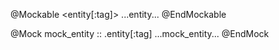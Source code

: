 



@Mockable <entity[:tag]>
   ...entity...
@EndMockable

@Mock mock_entity :: <package>.entity[:tag]
   ...mock_entity...
@EndMock